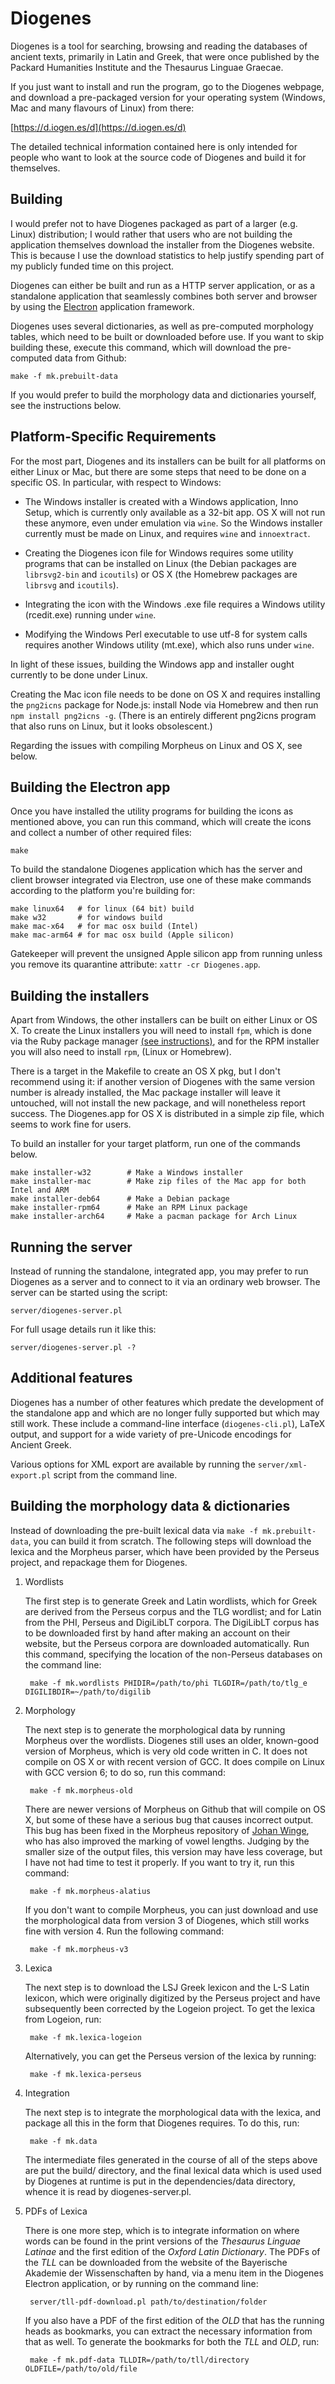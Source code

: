 Diogenes
========

Diogenes is a tool for searching, browsing and reading the databases
of ancient texts, primarily in Latin and Greek, that were once
published by the Packard Humanities Institute and the Thesaurus
Linguae Graecae.

If you just want to install and run the program, go to the Diogenes
webpage, and download a pre-packaged version for your operating system
(Windows, Mac and many flavours of Linux) from there:

[https://d.iogen.es/d](https://d.iogen.es/d)

The detailed technical information contained here is only intended for
people who want to look at the source code of Diogenes and build it
for themselves.

Building
--------

I would prefer not to have Diogenes packaged as part of a larger
(e.g. Linux) distribution; I would rather that users who are not
building the application themselves download the installer from the
Diogenes website.  This is because I use the download statistics to
help justify spending part of my publicly funded time on this project.

Diogenes can either be built and run as a HTTP server application, or
as a standalone application that seamlessly combines both server and
browser by using the [Electron](https://electronjs.org/) application
framework.

Diogenes uses several dictionaries, as well as pre-computed morphology
tables, which need to be built or downloaded before use.  If you want
to skip building these, execute this command, which will download the
pre-computed data from Github:

    make -f mk.prebuilt-data

If you would prefer to build the morphology data and dictionaries
yourself, see the instructions below.

Platform-Specific Requirements
------------------------------

For the most part, Diogenes and its installers can be built for all
platforms on either Linux or Mac, but there are some steps that need
to be done on a specific OS.  In particular, with respect to Windows:

* The Windows installer is created with a Windows application, Inno
Setup, which is currently only available as a 32-bit app.  OS X
will not run these anymore, even under emulation via `wine`.  So the
Windows installer currently must be made on Linux, and requires `wine`
and `innoextract`.

* Creating the Diogenes icon file for Windows requires some utility
  programs that can be installed on Linux (the Debian packages are
  `librsvg2-bin` and `icoutils`) or OS X (the Homebrew packages
  are `librsvg` and `icoutils`).

* Integrating the icon with the Windows .exe file requires a Windows
  utility (rcedit.exe) running under `wine`.

* Modifying the Windows Perl executable to use utf-8 for system calls
  requires another Windows utility (mt.exe), which also runs under
  `wine`.

In light of these issues, building the Windows app and installer ought
currently to be done under Linux.

Creating the Mac icon file needs to be done on OS X and requires
installing the `png2icns` package for Node.js: install Node via
Homebrew and then run `npm install png2icns -g`. (There is an entirely
different png2icns program that also runs on Linux, but it looks
obsolescent.)

Regarding the issues with compiling Morpheus on Linux and OS X, see below.

Building the Electron app
-------------------------

Once you have installed the utility programs for building the icons as
mentioned above, you can run this command, which will create the icons
and collect a number of other required files:

    make

To build the standalone Diogenes application which has the server and
client browser integrated via Electron, use one of these make commands
according to the platform you're building for:

    make linux64   # for linux (64 bit) build
    make w32       # for windows build
    make mac-x64   # for mac osx build (Intel)
    make mac-arm64 # for mac osx build (Apple silicon)

Gatekeeper will prevent the unsigned Apple silicon app from running unless you remove its quarantine attribute: `xattr -cr Diogenes.app`.

Building the installers
-----------------------

Apart from Windows, the other installers can be built on either Linux
or OS X.  To create the Linux installers you will need to install
`fpm`, which is done via the Ruby package manager [(see
instructions)](https://fpm.readthedocs.io/en/latest/installing.html),
and for the RPM installer you will also need to install `rpm`, (Linux
or Homebrew).

There is a target in the Makefile to create an OS X pkg, but I don't
recommend using it: if another version of Diogenes with the same
version number is already installed, the Mac package installer will
leave it untouched, will not install the new package, and will
nonetheless report success.  The Diogenes.app for OS X is distributed
in a simple zip file, which seems to work fine for users.

To build an installer for your target platform, run one of the
commands below.

    make installer-w32        # Make a Windows installer
    make installer-mac        # Make zip files of the Mac app for both Intel and ARM
    make installer-deb64      # Make a Debian package
    make installer-rpm64      # Make an RPM Linux package
    make installer-arch64     # Make a pacman package for Arch Linux


Running the server
------------------

Instead of running the standalone, integrated app, you may prefer to
run Diogenes as a server and to connect to it via an ordinary web
browser.  The server can be started using the script:

    server/diogenes-server.pl

For full usage details run it like this:

    server/diogenes-server.pl -?

Additional features
-------------------

Diogenes has a number of other features which predate the development
of the standalone app and which are no longer fully supported but
which may still work.  These include a command-line interface
(`diogenes-cli.pl`), LaTeX output, and support for a wide variety of
pre-Unicode encodings for Ancient Greek.

Various options for XML export are available by running the
`server/xml-export.pl` script from the command line.

Building the morphology data & dictionaries
-------------------------------------------

Instead of downloading the pre-built lexical data via
`make -f mk.prebuilt-data`, you can build it from scratch. The
following steps will download the lexica and the Morpheus parser,
which have been provided by the Perseus project, and repackage them
for Diogenes.

1. Wordlists

    The first step is to generate Greek and Latin wordlists, which for Greek are derived from the Perseus corpus and the TLG wordlist; and for Latin from the PHI, Perseus and DigiLibLT corpora.  The DigiLibLT corpus has to be downloaded first by hand after making an account on their website, but the Perseus corpora are downloaded automatically. Run this command, specifying the location of the non-Perseus databases on the command line:

        make -f mk.wordlists PHIDIR=/path/to/phi TLGDIR=/path/to/tlg_e DIGILIBDIR=~/path/to/digilib

1. Morphology

    The next step is to generate the morphological data by running Morpheus over the wordlists.  Diogenes still uses an older, known-good version of Morpheus, which is very old code written in C.  It does not compile on OS X or with recent version of GCC.  It does compile on Linux with GCC version 6; to do so, run this command:
    
        make -f mk.morpheus-old
 
    There are newer versions of Morpheus on Github that will compile on OS X, but some of these have a serious bug that causes incorrect output.  This bug has been fixed in the Morpheus repository of [Johan Winge](https://github.com/Alatius/morpheus), who has also improved the marking of vowel lengths.  Judging by the smaller size of the output files, this version may have less coverage, but I have not had time to test it properly.  If you want to try it, run this command:
    
        make -f mk.morpheus-alatius
        
    If you don't want to compile Morpheus, you can just download and use the morphological data from version 3 of Diogenes, which still works fine with version 4.  Run the following command:

        make -f mk.morpheus-v3

1. Lexica

    The next step is to download the LSJ Greek lexicon and the L-S Latin lexicon, which were originally digitized by the Perseus project and have subsequently been corrected by the Logeion project.  To get the lexica from Logeion, run:

        make -f mk.lexica-logeion

    Alternatively, you can get the Perseus version of the lexica by running:

        make -f mk.lexica-perseus

1. Integration

    The next step is to integrate the morphological data with the lexica, and package all this in the form that Diogenes requires.  To do this, run:

        make -f mk.data

    The intermediate files generated in the course of all of the steps above are put the build/ directory, and the final lexical data which is used used by Diogenes at runtime is put in the dependencies/data directory, whence it is read by diogenes-server.pl.

1. PDFs of Lexica

    There is one more step, which is to integrate information on where words can be found in the print versions of the _Thesaurus Linguae Latinae_ and the first edition of the _Oxford Latin Dictionary_.  The PDFs of the _TLL_ can be downloaded from the website of the Bayerische Akademie der Wissenschaften by hand, via a menu item in the Diogenes Electron application, or by running on the command line:

        server/tll-pdf-download.pl path/to/destination/folder
    
    If you also have a PDF of the first edition of the _OLD_ that has the running heads as bookmarks, you can extract the necessary information from that as well.  To generate the bookmarks for both the _TLL_ and _OLD_, run:

        make -f mk.pdf-data TLLDIR=/path/to/tll/directory OLDFILE=/path/to/old/file
